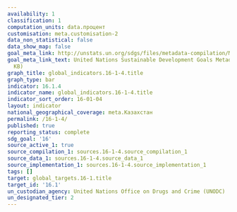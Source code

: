 ```yaml
---
availability: 1
classification: 1
computation_units: data.процент
customisation: meta.customisation-2
data_non_statistical: false
data_show_map: false
goal_meta_link: http://unstats.un.org/sdgs/files/metadata-compilation/Metadata-Goal-16.pdf
goal_meta_link_text: United Nations Sustainable Development Goals Metadata (PDF 213
  KB)
graph_title: global_indicators.16-1-4.title
graph_type: bar
indicator: 16.1.4
indicator_name: global_indicators.16-1-4.title
indicator_sort_order: 16-01-04
layout: indicator
national_geographical_coverage: meta.Казахстан
permalink: /16-1-4/
published: true
reporting_status: complete
sdg_goal: '16'
source_active_1: true
source_compilation_1: sources.16-1-4.source_compilation_1
source_data_1: sources.16-1-4.source_data_1
source_implementation_1: sources.16-1-4.source_implementation_1
tags: []
target: global_targets.16-1.title
target_id: '16.1'
un_custodian_agency: United Nations Office on Drugs and Crime (UNODC)
un_designated_tier: 2
---
```

